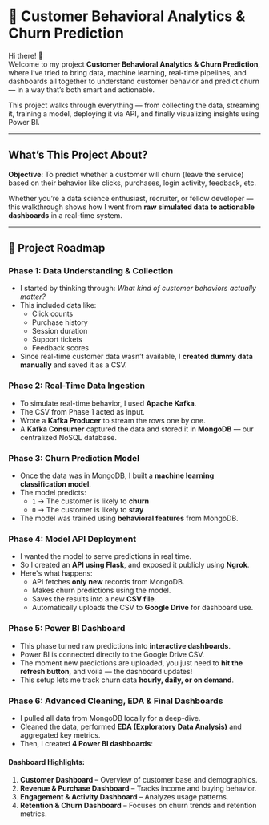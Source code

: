 # 🎯 Customer Behavioral Analytics & Churn Prediction

Hi there! 👋  
Welcome to my project **Customer Behavioral Analytics & Churn Prediction**, where I’ve tried to bring data, machine learning, real-time pipelines, and dashboards all together to understand customer behavior and predict churn — in a way that’s both smart and actionable.

This project walks through everything — from collecting the data, streaming it, training a model, deploying it via API, and finally visualizing insights using Power BI.

---

##  What’s This Project About?

**Objective**: To predict whether a customer will churn (leave the service) based on their behavior like clicks, purchases, login activity, feedback, etc.

Whether you’re a data science enthusiast, recruiter, or fellow developer — this walkthrough shows how I went from **raw simulated data to actionable dashboards** in a real-time system.

---

## 📌 Project Roadmap

###  Phase 1: Data Understanding & Collection
- I started by thinking through: *What kind of customer behaviors actually matter?*
- This included data like:
  - Click counts
  - Purchase history
  - Session duration
  - Support tickets
  - Feedback scores
- Since real-time customer data wasn’t available, I **created dummy data manually** and saved it as a CSV.

###  Phase 2: Real-Time Data Ingestion
- To simulate real-time behavior, I used **Apache Kafka**.
- The CSV from Phase 1 acted as input.
- Wrote a **Kafka Producer** to stream the rows one by one.
- A **Kafka Consumer** captured the data and stored it in **MongoDB** — our centralized NoSQL database.

###  Phase 3: Churn Prediction Model
- Once the data was in MongoDB, I built a **machine learning classification model**.
- The model predicts:
  - `1` → The customer is likely to **churn**
  - `0` → The customer is likely to **stay**
- The model was trained using **behavioral features** from MongoDB.

###  Phase 4: Model API Deployment
- I wanted the model to serve predictions in real time.
- So I created an **API using Flask**, and exposed it publicly using **Ngrok**.
- Here's what happens:
  - API fetches **only new** records from MongoDB.
  - Makes churn predictions using the model.
  - Saves the results into a new **CSV file**.
  - Automatically uploads the CSV to **Google Drive** for dashboard use.

###  Phase 5: Power BI Dashboard
- This phase turned raw predictions into **interactive dashboards**.
- Power BI is connected directly to the Google Drive CSV.
- The moment new predictions are uploaded, you just need to **hit the refresh button**, and voilà — the dashboard updates!
- This setup lets me track churn data **hourly, daily, or on demand**.

###  Phase 6: Advanced Cleaning, EDA & Final Dashboards
- I pulled all data from MongoDB locally for a deep-dive.
- Cleaned the data, performed **EDA (Exploratory Data Analysis)** and aggregated key metrics.
- Then, I created **4 Power BI dashboards**:

####  Dashboard Highlights:
1. **Customer Dashboard** – Overview of customer base and demographics.
2. **Revenue & Purchase Dashboard** – Tracks income and buying behavior.
3. **Engagement & Activity Dashboard** – Analyzes usage patterns.
4. **Retention & Churn Dashboard** – Focuses on churn trends and retention metrics.

